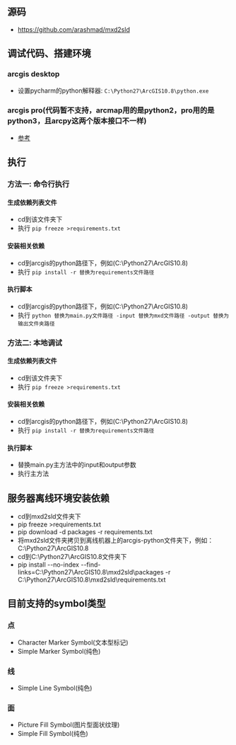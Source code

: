 ## 源码
- https://github.com/arashmad/mxd2sld

## 调试代码、搭建环境
### arcgis desktop
- 设置pycharm的python解释器: `C:\Python27\ArcGIS10.8\python.exe`
### arcgis pro(代码暂不支持，arcmap用的是python2，pro用的是python3，且arcpy这两个版本接口不一样)
- [参考](https://blog.csdn.net/xza13155/article/details/124004121)

## 执行
### 方法一: 命令行执行
#### 生成依赖列表文件
- cd到该文件夹下
- 执行 `pip freeze >requirements.txt`
#### 安装相关依赖
- cd到arcgis的python路径下，例如(C:\Python27\ArcGIS10.8)
- 执行 `pip install -r 替换为requirements文件路径`
#### 执行脚本
- cd到arcgis的python路径下，例如(C:\Python27\ArcGIS10.8)
- 执行 `python 替换为main.py文件路径 -input 替换为mxd文件路径 -output 替换为输出文件夹路径`
### 方法二: 本地调试
#### 生成依赖列表文件
- cd到该文件夹下
- 执行 `pip freeze >requirements.txt`
#### 安装相关依赖
- cd到arcgis的python路径下，例如(C:\Python27\ArcGIS10.8)
- 执行 `pip install -r 替换为requirements文件路径`
#### 执行脚本
- 替换main.py主方法中的input和output参数
- 执行主方法

## 服务器离线环境安装依赖
- cd到mxd2sld文件夹下
- pip freeze >requirements.txt
- pip download -d packages -r requirements.txt
- 将mxd2sld文件夹拷贝到离线机器上的arcgis-python文件夹下，例如：C:\Python27\ArcGIS10.8
- cd到C:\Python27\ArcGIS10.8文件夹下
- pip install --no-index --find-links=C:\Python27\ArcGIS10.8\mxd2sld\packages -r C:\Python27\ArcGIS10.8\mxd2sld\requirements.txt

## 目前支持的symbol类型
### 点
- Character Marker Symbol(文本型标记)
- Simple Marker Symbol(纯色)
### 线
- Simple Line Symbol(纯色)
### 面
- Picture Fill Symbol(图片型面状纹理)
- Simple Fill Symbol(纯色)